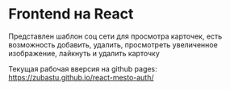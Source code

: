 # Frontend на React

Представлен шаблон соц сети для просмотра карточек, есть возможность добавить, удалить, просмотреть увеличенное изображение, лайкнуть и удалить карточку

Текущая рабочая вверсия на github pages:
https://zubastu.github.io/react-mesto-auth/
